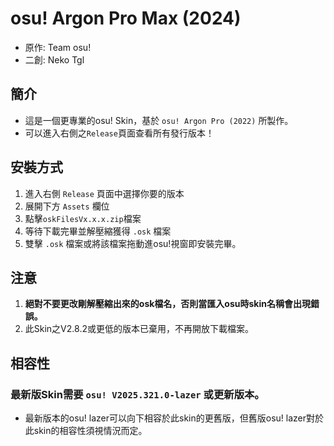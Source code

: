 # osu! Argon Pro Max (2024)
- 原作: Team osu!
- 二創: Neko Tgl
## 簡介
- 這是一個更專業的osu! Skin，基於 `osu! Argon Pro (2022)` 所製作。
- 可以進入右側之`Release`頁面查看所有發行版本！
## 安裝方式
1. 進入右側 `Release` 頁面中選擇你要的版本
2. 展開下方 `Assets` 欄位
3. 點擊`oskFilesVx.x.x.zip`檔案
4. 等待下載完畢並解壓縮獲得 `.osk` 檔案
5. 雙擊 `.osk` 檔案或將該檔案拖動進osu!視窗即安裝完畢。
## 注意
1. **絕對不要更改剛解壓縮出來的osk檔名，否則當匯入osu時skin名稱會出現錯誤。**
2. 此Skin之V2.8.2或更低的版本已棄用，不再開放下載檔案。
## 相容性
### **最新版Skin需要 `osu! V2025.321.0-lazer` 或更新版本。**
- 最新版本的osu! lazer可以向下相容於此skin的更舊版，但舊版osu! lazer對於此skin的相容性須視情況而定。
